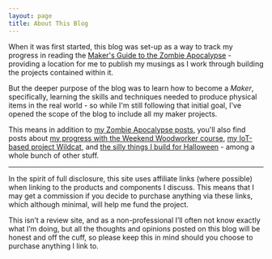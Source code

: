 ```yaml
---
layout: page
title: About This Blog
---
```


When it was first started, this blog was set-up as a way to track my progress in reading the [Maker's Guide to the Zombie Apocalypse](/2016/05/31/the-makers-guide-to-the-zombie-apocalypse/) - providing a location for me to publish my musings as I work through building the projects contained within it.

But the deeper purpose of the blog was to learn how to become a _Maker_, specifically, learning the skills and techniques needed to produce physical items in the real world - so while I'm still following that initial goal, I've opened the scope of the blog to include all my maker projects.

This means in addition to [my Zombie Apocalypse posts](/tag/the-makers-guide-to-the-zombie-apocalypse/), you'll also find posts about [my progress with the Weekend Woodworker course](/tag/weekend-woodworker/), [my IoT-based project Wildcat](/tag/wildcat/), and [the silly things I build for Halloween](/tag/spooktober/) - among a whole bunch of other stuff.

* * *

In the spirit of full disclosure, this site uses affiliate links (where possible) when linking to the products and components I discuss. This means that I may get a commission if you decide to purchase anything via these links, which although minimal, will help me fund the project.

This isn’t a review site, and as a non-professional I’ll often not know exactly what I’m doing, but all the thoughts and opinions posted on this blog will be honest and off the cuff, so please keep this in mind should you choose to purchase anything I link to.
